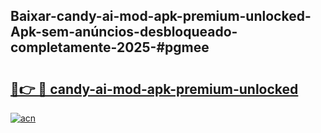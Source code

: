 ## Baixar-candy-ai-mod-apk-premium-unlocked-Apk-sem-anúncios-desbloqueado-completamente-2025-#pgmee

# <h2><a href="https://ainizakaria.my?title=candy-ai-mod-apk-premium-unlocked&ref=22M">🔗👉 🔴 candy-ai-mod-apk-premium-unlocked</a></h2>

[![acn](https://github.com/user-attachments/assets/0f9c940e-d8b0-45ae-aac7-cd30a18b3e1c)](https://ainizakaria.my?title=candy-ai-mod-apk-premium-unlocked&ref=22M)

